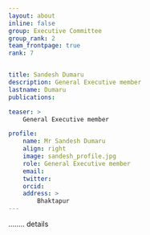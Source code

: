 ```yaml
---
layout: about
inline: false
group: Executive Committee
group_rank: 2
team_frontpage: true
rank: 7


title: Sandesh Dumaru
description: General Executive member
lastname: Dumaru
publications: 

teaser: >
    General Executive member

profile:
    name: Mr Sandesh Dumaru
    align: right
    image: sandesh_profile.jpg
    role: General Executive member
    email: 
    twitter: 
    orcid: 
    address: >
        Bhaktapur
---
```


........
details